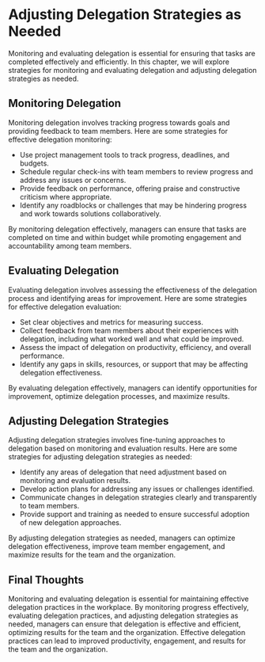 Adjusting Delegation Strategies as Needed
==========================================================================================

Monitoring and evaluating delegation is essential for ensuring that tasks are completed effectively and efficiently. In this chapter, we will explore strategies for monitoring and evaluating delegation and adjusting delegation strategies as needed.

Monitoring Delegation
---------------------

Monitoring delegation involves tracking progress towards goals and providing feedback to team members. Here are some strategies for effective delegation monitoring:

* Use project management tools to track progress, deadlines, and budgets.
* Schedule regular check-ins with team members to review progress and address any issues or concerns.
* Provide feedback on performance, offering praise and constructive criticism where appropriate.
* Identify any roadblocks or challenges that may be hindering progress and work towards solutions collaboratively.

By monitoring delegation effectively, managers can ensure that tasks are completed on time and within budget while promoting engagement and accountability among team members.

Evaluating Delegation
---------------------

Evaluating delegation involves assessing the effectiveness of the delegation process and identifying areas for improvement. Here are some strategies for effective delegation evaluation:

* Set clear objectives and metrics for measuring success.
* Collect feedback from team members about their experiences with delegation, including what worked well and what could be improved.
* Assess the impact of delegation on productivity, efficiency, and overall performance.
* Identify any gaps in skills, resources, or support that may be affecting delegation effectiveness.

By evaluating delegation effectively, managers can identify opportunities for improvement, optimize delegation processes, and maximize results.

Adjusting Delegation Strategies
-------------------------------

Adjusting delegation strategies involves fine-tuning approaches to delegation based on monitoring and evaluation results. Here are some strategies for adjusting delegation strategies as needed:

* Identify any areas of delegation that need adjustment based on monitoring and evaluation results.
* Develop action plans for addressing any issues or challenges identified.
* Communicate changes in delegation strategies clearly and transparently to team members.
* Provide support and training as needed to ensure successful adoption of new delegation approaches.

By adjusting delegation strategies as needed, managers can optimize delegation effectiveness, improve team member engagement, and maximize results for the team and the organization.

Final Thoughts
--------------

Monitoring and evaluating delegation is essential for maintaining effective delegation practices in the workplace. By monitoring progress effectively, evaluating delegation practices, and adjusting delegation strategies as needed, managers can ensure that delegation is effective and efficient, optimizing results for the team and the organization. Effective delegation practices can lead to improved productivity, engagement, and results for the team and the organization.

